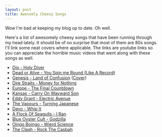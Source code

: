 ```yaml
---
layout: post
title: Awesomly Cheesy Songs
---
```


Wow I'm bad at keeping my blog up to date. Oh well.

Here's a list of awesomely cheesy songs that have been running through my head lately. It should be of no surprise that most of them are 80s songs. I'll link some neat covers where applicable. The links are youtube links so you can appreciate the horrible music videos that went along with these songs as well.

* [Dio - Holy Diver](http://www.youtube.com/watch?v=bkysjcs5vFU)
* [Dead or Alive - You Spin me Round (Like A Record)](http://www.youtube.com/watch?v=CMwdAc1Dzfg)
* [Genesis - Land of Confusion](http://www.youtube.com/watch?v=3MzShg7yXik) ([Cover](http://www.youtube.com/watch?v=9KW8DRSvEoQ))
* [Dire Straits - Money for Nothing](http://www.youtube.com/watch?v=aNaKWXqXkhw)
* [Europe - The Final Countdown](http://www.youtube.com/watch?v=0ZkllM8znx4)
* [Kansas - Carry On Wayward Son](http://www.youtube.com/watch?v=CB17uWuBrL0)
* [Eddy Grant - Electric Avenue](http://www.youtube.com/watch?v=vtPk5IUbdH0)
* [The Vapours - Turning Japanese](http://www.youtube.com/watch?v=EpCcelpvkps)
* [Devo - Whip It](http://www.youtube.com/watch?v=rxH39QlRuhg)
* [A Flock Of Seagulls - I Ran](http://www.youtube.com/watch?v=uUjIA3Rt7gk)
* [Blue Oyster Cult - Godzilla](http://www.youtube.com/watch?v=TTW19g-uUTw)
* [Oingo Boingo - Wierd Science](http://www.youtube.com/watch?v=9_tVZFZ5PR4)
* [The Clash - Rock The Casbah](http://www.youtube.com/watch?v=OAkfHShATKY)
